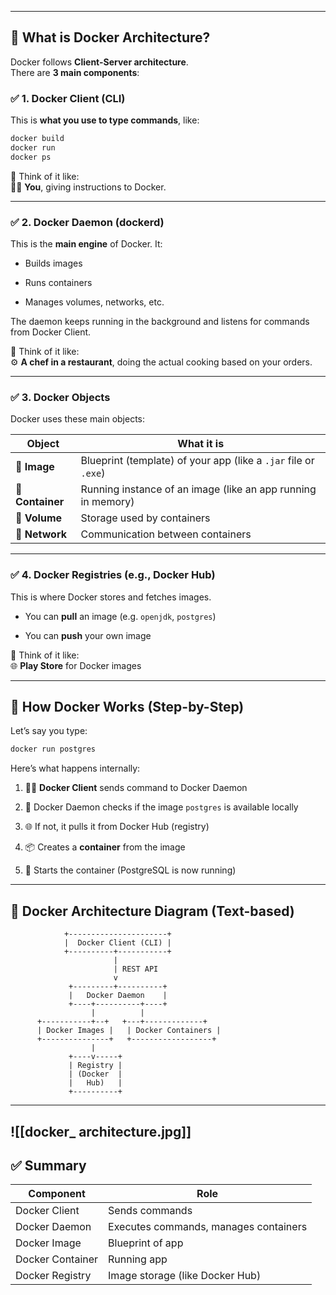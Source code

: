 
---

## 🔧 What is Docker Architecture?

Docker follows **Client-Server architecture**.  
There are **3 main components**:

### ✅ 1. **Docker Client (CLI)**

This is **what you use to type commands**, like:

```bash
docker build
docker run
docker ps
```

🧠 Think of it like:  
👨‍💻 **You**, giving instructions to Docker.

---

### ✅ 2. **Docker Daemon (dockerd)**

This is the **main engine** of Docker. It:

- Builds images
    
- Runs containers
    
- Manages volumes, networks, etc.
    

The daemon keeps running in the background and listens for commands from Docker Client.

🧠 Think of it like:  
⚙️ **A chef in a restaurant**, doing the actual cooking based on your orders.

---

### ✅ 3. **Docker Objects**

Docker uses these main objects:

| Object           | What it is                                                      |
| ---------------- | --------------------------------------------------------------- |
| 🔹 **Image**     | Blueprint (template) of your app (like a `.jar` file or `.exe`) |
| 🔹 **Container** | Running instance of an image (like an app running in memory)    |
| 🔹 **Volume**    | Storage used by containers                                      |
| 🔹 **Network**   | Communication between containers                                |



---

### ✅ 4. **Docker Registries (e.g., Docker Hub)**

This is where Docker stores and fetches images.

- You can **pull** an image (e.g. `openjdk`, `postgres`)
    
- You can **push** your own image
    

🧠 Think of it like:  
🌐 **Play Store** for Docker images

---

## 🔄 How Docker Works (Step-by-Step)

Let’s say you type:

```bash
docker run postgres
```

Here’s what happens internally:

1. 🧑‍💻 **Docker Client** sends command to Docker Daemon
    
2. 🔄 Docker Daemon checks if the image `postgres` is available locally
    
3. 🌐 If not, it pulls it from Docker Hub (registry)
    
4. 📦 Creates a **container** from the image
    
5. 🚀 Starts the container (PostgreSQL is now running)
    

---

## 🔁 Docker Architecture Diagram (Text-based)

```
            +----------------------+
            |  Docker Client (CLI) |
            +----------+-----------+
                       |
                       | REST API
                       v
             +---------+----------+
             |   Docker Daemon    |
             +----+----------+----+
                  |          |
      +-----------+--+   +---+-------------+
      | Docker Images |   | Docker Containers |
      +---------------+   +------------------+
                  |
             +----v-----+
             | Registry |
             | (Docker  |
             |   Hub)   |
             +----------+
```

---
![[docker_ architecture.jpg]]
---
## ✅ Summary

|Component|Role|
|---|---|
|Docker Client|Sends commands|
|Docker Daemon|Executes commands, manages containers|
|Docker Image|Blueprint of app|
|Docker Container|Running app|
|Docker Registry|Image storage (like Docker Hub)|

